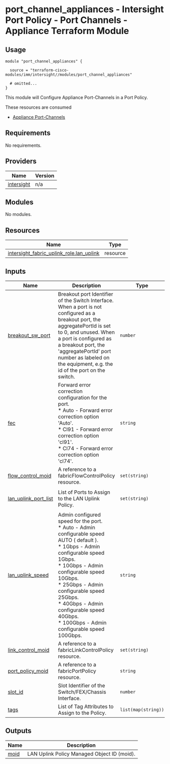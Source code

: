 # port_channel_appliances - Intersight Port Policy - Port Channels - Appliance Terraform Module

## Usage

```hcl
module "port_channel_appliances" {

  source = "terraform-cisco-modules/imm/intersight//modules/port_channel_appliances"

  # omitted...
}
```

This module will Configure Appliance Port-Channels in a Port Policy.

These resources are consumed

* [Appliance Port-Channels](https://registry.terraform.io/providers/CiscoDevNet/intersight/latest/docs/resources/fabric_appliance_pc_role)

<!-- BEGINNING OF PRE-COMMIT-TERRAFORM DOCS HOOK -->
## Requirements

No requirements.

## Providers

| Name | Version |
|------|---------|
| <a name="provider_intersight"></a> [intersight](#provider\_intersight) | n/a |

## Modules

No modules.

## Resources

| Name | Type |
|------|------|
| [intersight_fabric_uplink_role.lan_uplink](https://registry.terraform.io/providers/CiscoDevNet/intersight/latest/docs/resources/fabric_uplink_role) | resource |

## Inputs

| Name | Description | Type | Default | Required |
|------|-------------|------|---------|:--------:|
| <a name="input_breakout_sw_port"></a> [breakout\_sw\_port](#input\_breakout\_sw\_port) | Breakout port Identifier of the Switch Interface.  When a port is not configured as a breakout port, the aggregatePortId is set to 0, and unused.  When a port is configured as a breakout port, the 'aggregatePortId' port number as labeled on the equipment, e.g. the id of the port on the switch. | `number` | `0` | no |
| <a name="input_fec"></a> [fec](#input\_fec) | Forward error correction configuration for the port.<br>* Auto - Forward error correction option 'Auto'.<br>* Cl91 - Forward error correction option 'cl91'.<br>* Cl74 - Forward error correction option 'cl74'. | `string` | `"Auto"` | no |
| <a name="input_flow_control_moid"></a> [flow\_control\_moid](#input\_flow\_control\_moid) | A reference to a fabricFlowControlPolicy resource. | `set(string)` | `[]` | no |
| <a name="input_lan_uplink_port_list"></a> [lan\_uplink\_port\_list](#input\_lan\_uplink\_port\_list) | List of Ports to Assign to the LAN Uplink Policy. | `set(string)` | <pre>[<br>  49<br>]</pre> | no |
| <a name="input_lan_uplink_speed"></a> [lan\_uplink\_speed](#input\_lan\_uplink\_speed) | Admin configured speed for the port.<br>* Auto - Admin configurable speed AUTO ( default ).<br>* 1Gbps - Admin configurable speed 1Gbps.<br>* 10Gbps - Admin configurable speed 10Gbps.<br>* 25Gbps - Admin configurable speed 25Gbps.<br>* 40Gbps - Admin configurable speed 40Gbps.<br>* 100Gbps - Admin configurable speed 100Gbps. | `string` | `"Auto"` | no |
| <a name="input_link_control_moid"></a> [link\_control\_moid](#input\_link\_control\_moid) | A reference to a fabricLinkControlPolicy resource. | `set(string)` | `[]` | no |
| <a name="input_port_policy_moid"></a> [port\_policy\_moid](#input\_port\_policy\_moid) | A reference to a fabricPortPolicy resource. | `string` | n/a | yes |
| <a name="input_slot_id"></a> [slot\_id](#input\_slot\_id) | Slot Identifier of the Switch/FEX/Chassis Interface. | `number` | `1` | no |
| <a name="input_tags"></a> [tags](#input\_tags) | List of Tag Attributes to Assign to the Policy. | `list(map(string))` | `[]` | no |

## Outputs

| Name | Description |
|------|-------------|
| <a name="output_moid"></a> [moid](#output\_moid) | LAN Uplink Policy Managed Object ID (moid). |
<!-- END OF PRE-COMMIT-TERRAFORM DOCS HOOK -->
